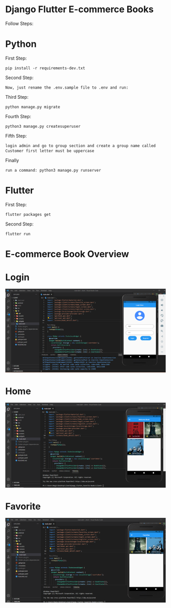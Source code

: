 # Django Flutter E-commerce Books

Follow Steps:

# Python

First Step:

    pip install -r requirements-dev.txt
        
Second Step:

    Now, just rename the .env.sample file to .env and run:

Third Step:

    python manage.py migrate

Fourth Step:

    python3 manage.py createsuperuser
    
Fifth Step:
 
    login admin and go to group section and create a group name called Customer first letter must be uppercase
    
Finally

    run a command: python3 manage.py runserver

# Flutter


First Step:

    flutter packages get
        
Second Step:

    flutter run



#  E-commerce Book Overview

# Login
<img src="/assets/Login.png" >

# Home
<img src="/assets/Home.png" >

# Favorite
<img src="/assets/Favorite.png" >
